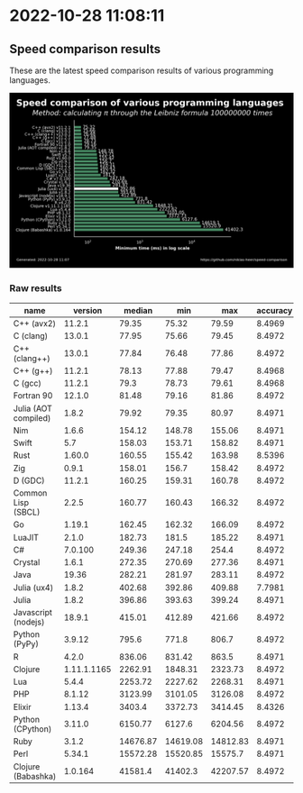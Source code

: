 # 2022-10-28 11:08:11

## Speed comparison results

These are the latest speed comparison results of various programming languages.

![plot](../assets/2022-10-28T110811/combined_results.png "Speed comparison of programming languages")

### Raw results

| name                 | version     | median   | min      | max      | accuracy |
| -------------------- | ----------- | -------- | -------- | -------- | -------- |
| C++ (avx2)           | 11.2.1      | 79.35    | 75.32    | 79.59    | 8.4969   |
| C (clang)            | 13.0.1      | 77.95    | 75.66    | 79.45    | 8.4972   |
| C++ (clang++)        | 13.0.1      | 77.84    | 76.48    | 77.86    | 8.4972   |
| C++ (g++)            | 11.2.1      | 78.13    | 77.88    | 79.47    | 8.4968   |
| C (gcc)              | 11.2.1      | 79.3     | 78.73    | 79.61    | 8.4968   |
| Fortran 90           | 12.1.0      | 81.48    | 79.16    | 81.86    | 8.4972   |
| Julia (AOT compiled) | 1.8.2       | 79.92    | 79.35    | 80.97    | 8.4971   |
| Nim                  | 1.6.6       | 154.12   | 148.78   | 155.06   | 8.4971   |
| Swift                | 5.7         | 158.03   | 153.71   | 158.82   | 8.4971   |
| Rust                 | 1.60.0      | 160.55   | 155.42   | 163.98   | 8.5396   |
| Zig                  | 0.9.1       | 158.01   | 156.7    | 158.42   | 8.4972   |
| D (GDC)              | 11.2.1      | 160.25   | 159.31   | 160.78   | 8.4972   |
| Common Lisp (SBCL)   | 2.2.5       | 160.77   | 160.43   | 166.32   | 8.4972   |
| Go                   | 1.19.1      | 162.45   | 162.32   | 166.09   | 8.4972   |
| LuaJIT               | 2.1.0       | 182.73   | 181.5    | 185.22   | 8.4971   |
| C#                   | 7.0.100     | 249.36   | 247.18   | 254.4    | 8.4972   |
| Crystal              | 1.6.1       | 272.35   | 270.69   | 277.36   | 8.4971   |
| Java                 | 19.36       | 282.21   | 281.97   | 283.11   | 8.4972   |
| Julia (ux4)          | 1.8.2       | 402.68   | 392.86   | 409.88   | 7.7981   |
| Julia                | 1.8.2       | 396.86   | 393.63   | 399.24   | 8.4971   |
| Javascript (nodejs)  | 18.9.1      | 415.01   | 412.89   | 421.66   | 8.4972   |
| Python (PyPy)        | 3.9.12      | 795.6    | 771.8    | 806.7    | 8.4972   |
| R                    | 4.2.0       | 836.06   | 831.42   | 863.5    | 8.4971   |
| Clojure              | 1.11.1.1165 | 2262.91  | 1848.31  | 2323.73  | 8.4972   |
| Lua                  | 5.4.4       | 2253.72  | 2227.62  | 2268.31  | 8.4971   |
| PHP                  | 8.1.12      | 3123.99  | 3101.05  | 3126.08  | 8.4972   |
| Elixir               | 1.13.4      | 3403.4   | 3372.73  | 3414.45  | 8.4326   |
| Python (CPython)     | 3.11.0      | 6150.77  | 6127.6   | 6204.56  | 8.4972   |
| Ruby                 | 3.1.2       | 14676.87 | 14619.08 | 14812.83 | 8.4971   |
| Perl                 | 5.34.1      | 15572.28 | 15520.85 | 15575.7  | 8.4971   |
| Clojure (Babashka)   | 1.0.164     | 41581.4  | 41402.3  | 42207.57 | 8.4972   |

